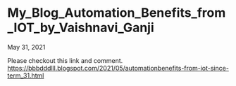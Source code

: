 # My_Blog_Automation_Benefits_from_IOT_by_Vaishnavi_Ganji
May 31, 2021

Please checkout this link and comment.
https://bbbdddlll.blogspot.com/2021/05/automationbenefits-from-iot-since-term_31.html
